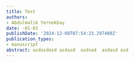 ```yaml
---
title: Test
authors:
- Abdulmalik Yernekbay
date: -01-01
publishDate: '2024-12-08T07:54:23.297480Z'
publication_types:
- manuscript
abstract: asdasdasd asdasd  asdsad  asdasd asd
---
```

